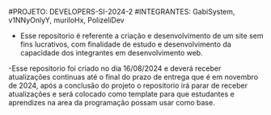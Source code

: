 #PROJETO: DEVELOPERS-SI-2024-2
#INTEGRANTES: GabiSystem, v1NNyOnlyY, muriloHx, PolizeliDev

- Esse repositorio é referente a criação e desenvolvimento de um site sem fins lucrativos,
com finalidade de estudo e desenvolvimento da capacidade dos integrantes em desenvolvimento
web.

-Esse repositorio foi criado no dia 16/08/2024 e deverá receber atualizações continuas até o
final do prazo de entrega que é em novembro de 2024, após a conclusão do projeto o
repositorio irá parar de receber atualizações e será colocado como template para que estudantes
e aprendizes na area da programação possam usar como base.
